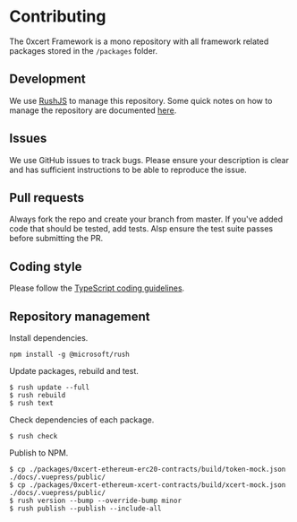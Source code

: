 # Contributing

The 0xcert Framework is a mono repository with all framework related packages stored in the  `/packages` folder.

## Development

We use [RushJS](https://rushjs.io) to manage this repository. Some quick notes on how to manage the repository are documented [here](https://gist.github.com/xpepermint/eecfc6ad6cd7c9f5dcda381aa255738d).

## Issues

We use GitHub issues to track bugs. Please ensure your description is clear and has sufficient instructions to be able to reproduce the issue.

## Pull requests

Always fork the repo and create your branch from master. If you've added code that should be tested, add tests. Alsp ensure the test suite passes before submitting the PR.

## Coding style

Please follow the [TypeScript coding guidelines](https://github.com/Microsoft/TypeScript/wiki/Coding-guidelines).

## Repository management

Install dependencies.

```
npm install -g @microsoft/rush
```

Update packages, rebuild and test.

```
$ rush update --full
$ rush rebuild
$ rush text
```

Check dependencies of each package.

```
$ rush check
```

Publish to NPM.

```
$ cp ./packages/0xcert-ethereum-erc20-contracts/build/token-mock.json ./docs/.vuepress/public/
$ cp ./packages/0xcert-ethereum-xcert-contracts/build/xcert-mock.json ./docs/.vuepress/public/
$ rush version --bump --override-bump minor
$ rush publish --publish --include-all
```
